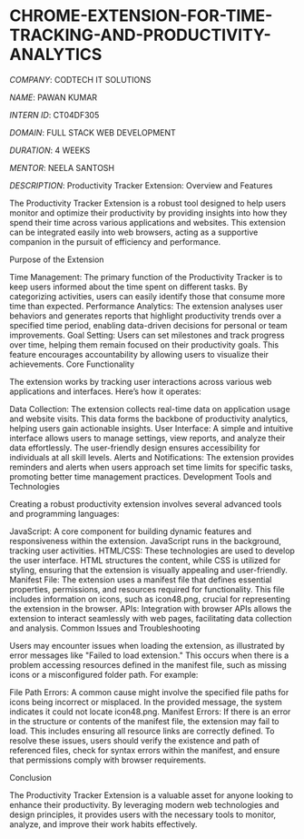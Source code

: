 # CHROME-EXTENSION-FOR-TIME-TRACKING-AND-PRODUCTIVITY-ANALYTICS

*COMPANY*: CODTECH IT SOLUTIONS

*NAME*: PAWAN KUMAR

*INTERN ID*: CT04DF305

*DOMAIN*: FULL STACK WEB DEVELOPMENT

*DURATION*: 4 WEEKS

*MENTOR*: NEELA SANTOSH

*DESCRIPTION*: Productivity Tracker Extension: Overview and Features

The Productivity Tracker Extension is a robust tool designed to help users monitor and optimize their productivity by providing insights into how they spend their time across various applications and websites. This extension can be integrated easily into web browsers, acting as a supportive companion in the pursuit of efficiency and performance.

Purpose of the Extension

Time Management: The primary function of the Productivity Tracker is to keep users informed about the time spent on different tasks. By categorizing activities, users can easily identify those that consume more time than expected.
Performance Analytics: The extension analyses user behaviors and generates reports that highlight productivity trends over a specified time period, enabling data-driven decisions for personal or team improvements.
Goal Setting: Users can set milestones and track progress over time, helping them remain focused on their productivity goals. This feature encourages accountability by allowing users to visualize their achievements.
Core Functionality

The extension works by tracking user interactions across various web applications and interfaces. Here’s how it operates:

Data Collection: The extension collects real-time data on application usage and website visits. This data forms the backbone of productivity analytics, helping users gain actionable insights.
User Interface: A simple and intuitive interface allows users to manage settings, view reports, and analyze their data effortlessly. The user-friendly design ensures accessibility for individuals at all skill levels.
Alerts and Notifications: The extension provides reminders and alerts when users approach set time limits for specific tasks, promoting better time management practices.
Development Tools and Technologies

Creating a robust productivity extension involves several advanced tools and programming languages:

JavaScript: A core component for building dynamic features and responsiveness within the extension. JavaScript runs in the background, tracking user activities.
HTML/CSS: These technologies are used to develop the user interface. HTML structures the content, while CSS is utilized for styling, ensuring that the extension is visually appealing and user-friendly.
Manifest File: The extension uses a manifest file that defines essential properties, permissions, and resources required for functionality. This file includes information on icons, such as icon48.png, crucial for representing the extension in the browser.
APIs: Integration with browser APIs allows the extension to interact seamlessly with web pages, facilitating data collection and analysis.
Common Issues and Troubleshooting

Users may encounter issues when loading the extension, as illustrated by error messages like "Failed to load extension." This occurs when there is a problem accessing resources defined in the manifest file, such as missing icons or a misconfigured folder path. For example:

File Path Errors: A common cause might involve the specified file paths for icons being incorrect or misplaced. In the provided message, the system indicates it could not locate icon48.png.
Manifest Errors: If there is an error in the structure or contents of the manifest file, the extension may fail to load. This includes ensuring all resource links are correctly defined.
To resolve these issues, users should verify the existence and path of referenced files, check for syntax errors within the manifest, and ensure that permissions comply with browser requirements.

Conclusion

The Productivity Tracker Extension is a valuable asset for anyone looking to enhance their productivity. By leveraging modern web technologies and design principles, it provides users with the necessary tools to monitor, analyze, and improve their work habits effectively.
